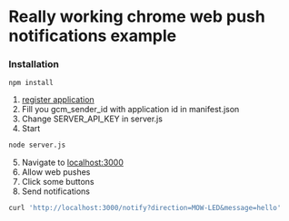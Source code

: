 Really working chrome web push notifications example
======
### Installation
`npm install`
1. [register application](https://developers.google.com/web/updates/2015/03/push-notifications-on-the-open-web)
2. Fill you gcm_sender_id with application id in manifest.json
3. Change SERVER_API_KEY in server.js
4. Start
```bash
node server.js
```
5. Navigate to [localhost:3000](http://localhost:3000/)
6. Allow web pushes
7. Click some buttons
8. Send notifications
```bash
curl 'http://localhost:3000/notify?direction=MOW-LED&message=hello'
```
